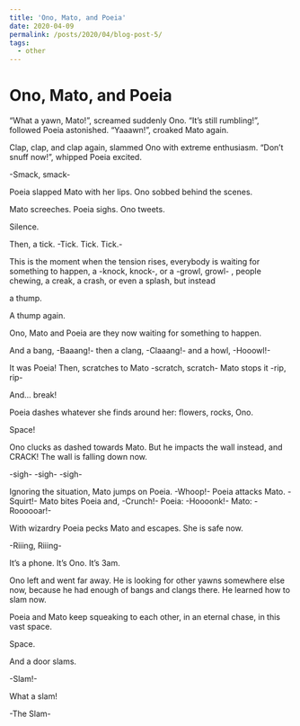 ```yaml
---
title: 'Ono, Mato, and Poeia'
date: 2020-04-09
permalink: /posts/2020/04/blog-post-5/
tags:
  - other
---
```


Ono, Mato, and Poeia
======

“What a yawn, Mato!”, screamed suddenly Ono.
“It’s still rumbling!”, followed Poeia astonished.
“Yaaawn!”, croaked Mato again. 

Clap, clap, and clap again,
slammed Ono with extreme enthusiasm.
“Don’t snuff now!”, whipped Poeia excited.

-Smack, smack-

Poeia slapped Mato with her lips.
Ono sobbed behind the scenes.

Mato screeches.
Poeia sighs.
Ono tweets.

Silence.

Then, a tick. -Tick. Tick. Tick.-

This is the moment when the tension rises, everybody is waiting for something to happen, a -knock, knock-, or a -growl, growl- , people chewing, a creak, a crash, or even a splash, but instead





a thump. 





A thump again. 

Ono, Mato and Poeia are they now waiting for something to happen.

And a bang,
-Baaang!-
then a clang,
-Claaang!-
and a howl,
-Hooowl!- 

It was Poeia!
Then, scratches to Mato
-scratch, scratch-
Mato stops it
-rip, rip- 

And… break!

Poeia dashes whatever she finds around her:
flowers,
rocks,
Ono.

Space!

Ono clucks as dashed towards Mato.
But he impacts the wall instead, and CRACK!
The wall is falling down now. 

-sigh- 
-sigh-
-sigh- 

Ignoring the situation, Mato jumps on Poeia.
-Whoop!-
Poeia attacks Mato.
-Squirt!-
Mato bites Poeia and, 
-Crunch!- 
Poeia: -Hoooonk!-
Mato: -Roooooar!-

With wizardry Poeia pecks Mato and escapes. 
She is safe now.

-Riiing, Riiing- 

It’s a phone. 
It’s Ono.
It’s 3am. 

Ono left and went far away.
He is looking for other yawns somewhere else now,
because he had enough of bangs and clangs there.
He learned how to slam now.

Poeia and Mato keep squeaking to each other,
in an eternal chase, in this vast space.



Space.



And a door slams. 

-Slam!- 

What a slam!

-The Slam-

